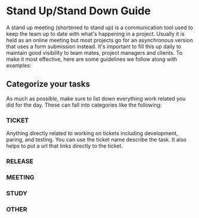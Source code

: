 # Stand Up/Stand Down Guide

A stand up meeting (shortened to stand up) is a communication tool used to keep the team up to date with what's happening in a project. Usually it is held as an online meeting but most projects go for an asynchronous version that uses a form submission instead. It's important to fill this up daily to maintain good visibility to team mates, project managers and clients. To make it most effective, here are some guidelines we follow along with examples:

## Categorize your tasks

As much as possible, make sure to list down everything work related you did for the day. These can fall into categories like the following:

### TICKET
Anything directly related to working on tickets including development, paring, and testing. You can use the ticket name describe the task. It also helps to put a url that links directly to the ticket.

### RELEASE

### MEETING

### STUDY

### OTHER
